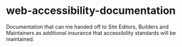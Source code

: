 # web-accessibility-documentation
Documentation that can me handed off to Site Editors, Builders and Maintainers as additional insurance that accessibility standards will be maintained.
